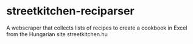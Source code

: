 # streetkitchen-reciparser
A webscraper that collects lists of recipes to create a cookbook in Excel from the Hungarian site streetkitchen.hu
